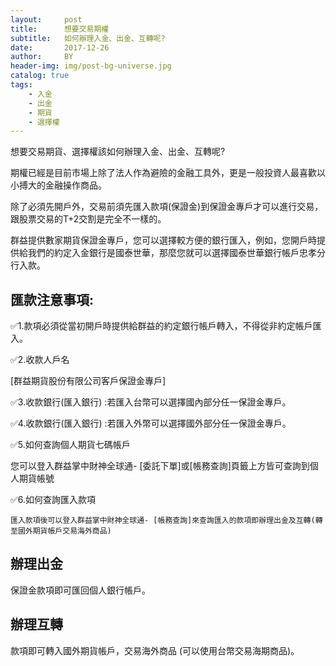 ```yaml
---
layout:     post
title:      想要交易期權
subtitle:   如何辦理入金、出金、互轉呢?
date:       2017-12-26
author:     BY
header-img: img/post-bg-universe.jpg
catalog: true
tags:
    - 入金
    - 出金
    - 期貨
    - 選擇權
---
```


想要交易期貨、選擇權該如何辦理入金、出金、互轉呢?

期權已經是目前市場上除了法人作為避險的金融工具外，更是一般投資人最喜歡以小搏大的金融操作商品。

除了必須先開戶外，交易前須先匯入款項(保證金)到保證金專戶才可以進行交易，跟股票交易的T+2交割是完全不一樣的。

群益提供數家期貨保證金專戶，您可以選擇較方便的銀行匯入，例如，您開戶時提供給我們的約定入金銀行是國泰世華，那麼您就可以選擇國泰世華銀行帳戶忠孝分行入款。

## 匯款注意事項:

✅1.款項必須從當初開戶時提供給群益的約定銀行帳戶轉入，不得從非約定帳戶匯入。

✅2.收款人戶名

  [群益期貨股份有限公司客戶保證金專戶]
  
✅3.收款銀行(匯入銀行) :若匯入台幣可以選擇國內部分任一保證金專戶。

✅4.收款銀行(匯入銀行) :若匯入外幣可以選擇國外部分任一保證金專戶。

✅5.如何查詢個人期貨七碼帳戶

   您可以登入群益掌中財神全球通- [委託下單]或[帳務查詢]頁籤上方皆可查詢到個人期貨帳號
   
✅6.如何查詢匯入款項

    匯入款項後可以登入群益掌中財神全球通- [帳務查詢]來查詢匯入的款項即辦理出金及互轉(轉至國外期貨帳戶交易海外商品)  


## 辦理出金

保證金款項即可匯回個人銀行帳戶。

## 辦理互轉

款項即可轉入國外期貨帳戶，交易海外商品 (可以使用台幣交易海期商品)。


